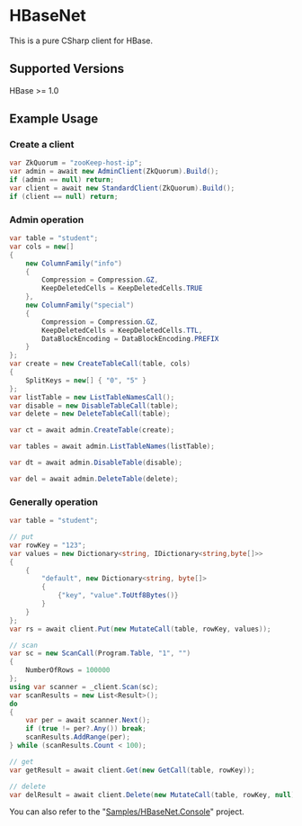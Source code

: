 # HBaseNet

This is a pure CSharp client for HBase.

## Supported Versions

HBase >= 1.0

## Example Usage

### Create a client

```csharp
var ZkQuorum = "zooKeep-host-ip";
var admin = await new AdminClient(ZkQuorum).Build();
if (admin == null) return;
var client = await new StandardClient(ZkQuorum).Build();
if (client == null) return;
```

### Admin operation

```csharp
var table = "student";
var cols = new[]
{
    new ColumnFamily("info")
    {
        Compression = Compression.GZ,
        KeepDeletedCells = KeepDeletedCells.TRUE
    },
    new ColumnFamily("special")
    {
        Compression = Compression.GZ,
        KeepDeletedCells = KeepDeletedCells.TTL,
        DataBlockEncoding = DataBlockEncoding.PREFIX
    }
};
var create = new CreateTableCall(table, cols)
{
    SplitKeys = new[] { "0", "5" }
};
var listTable = new ListTableNamesCall();
var disable = new DisableTableCall(table);
var delete = new DeleteTableCall(table);

var ct = await admin.CreateTable(create);

var tables = await admin.ListTableNames(listTable);

var dt = await admin.DisableTable(disable);

var del = await admin.DeleteTable(delete);
```

### Generally operation

```csharp
var table = "student";

// put
var rowKey = "123";
var values = new Dictionary<string, IDictionary<string,byte[]>>
{
    {
        "default", new Dictionary<string, byte[]>
        {
            {"key", "value".ToUtf8Bytes()}
        }
    }
};
var rs = await client.Put(new MutateCall(table, rowKey, values));

// scan
var sc = new ScanCall(Program.Table, "1", "")
{
    NumberOfRows = 100000
};
using var scanner = _client.Scan(sc);
var scanResults = new List<Result>();
do
{
    var per = await scanner.Next();
    if (true != per?.Any()) break;
    scanResults.AddRange(per);
} while (scanResults.Count < 100);

// get
var getResult = await client.Get(new GetCall(table, rowKey));

// delete
var delResult = await client.Delete(new MutateCall(table, rowKey, null));

```

You can also refer to the "[Samples/HBaseNet.Console](Samples/HBaseNet.Console/Program.cs)" project.
